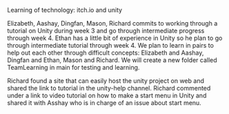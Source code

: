 Learning of technology: itch.io and unity

Elizabeth, Aashay, Dingfan, Mason, Richard commits to working through a tutorial on Unity during week 3 and go through intermediate progress through week 4.
Ethan has a little bit of experience in Unity so he plan to go through intermediate tutorial through week 4.
We plan to learn in pairs to help out each other through difficult concepts: Elizabeth and Aashay, Dingfan and Ethan, Mason and Richard.
We will create a new folder called TeamLearning in main for testing and learning.

Richard found a site that can easily host the unity project on web and shared the link to tutorial in the unity-help channel.
Richard commented under a link to video tutorial on how to make a start menu in Unity and shared it with Asshay who is in charge of an issue about start menu. 
